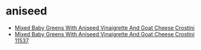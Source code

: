 # aniseed

 * [Mixed Baby Greens With Aniseed Vinaigrette And Goat Cheese Crostini](../../index/m/mixed-baby-greens-with-aniseed-vinaigrette-and-goat-cheese-crostini-11537.json)
 * [Mixed Baby Greens With Aniseed Vinaigrette And Goat Cheese Crostini 11537](../../index/m/mixed-baby-greens-with-aniseed-vinaigrette-and-goat-cheese-crostini-11537.json)
